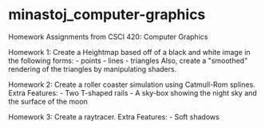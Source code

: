 # minastoj_computer-graphics
Homework Assignments from CSCI 420: Computer Graphics

Homework 1: Create a Heightmap based off of a black and white image in the following forms:
        - points
        - lines
        - triangles
    Also, create a "smoothed" rendering of the triangles by manipulating shaders.
    
Homework 2: Create a roller coaster simulation using Catmull-Rom splines. Extra Features:
    - Two T-shaped rails
    - A sky-box showing the night sky and the surface of the moon
    
Homework 3: Create a raytracer. Extra Features:
    - Soft shadows
        
